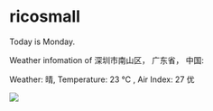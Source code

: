 # ricosmall

Today is Monday.

Weather infomation of 深圳市南山区， 广东省， 中国: 

Weather: 晴, Temperature: 23 ℃ , Air Index: 27 优

<img src="https://github-readme-stats.vercel.app/api?username=ricosmall&show_icons=true" />
